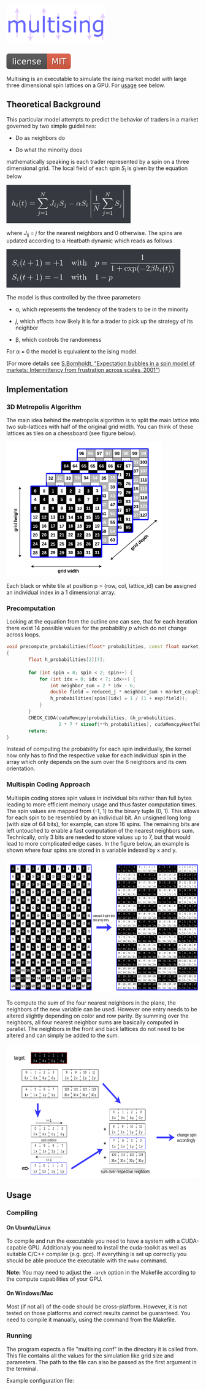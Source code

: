 # <img src="images/logo.png" height="100" alt="logo">

<img src="images/license.svg" alt="MIT License">

Multising is an executable to simulate the ising market model with large three
dimensional spin lattices on a GPU. For [usage](#usage) see below.

## Theoretical Background

This particular model attempts to predict the behavior of traders in a market
governed by two simple guidelines:

- Do as neighbors do

- Do what the minority does

mathematically speaking is each trader represented by a spin on a three dimensional
grid. The local field of each spin *S*<sub>i</sub> is given by the equation below

<img src="images/local_field.png" alt="field equation" height="100">

where *J*<sub>ij</sub> = *j* for the nearest neighbors and 0 otherwise. The spins
are updated according to a Heatbath dynamic which reads as follows

<img src="images/spin_updates.png" alt="Heatbath equation" height="100">


The model is thus controlled by the three parameters

- &alpha;, which represents the tendency of the traders to be in the minority

- *j*, which affects how likely it is for a trader to pick up the strategy of its neighbor

- &beta;, which controls the randomness

For &alpha; = 0 the model is equivalent to the ising model.

(For more details see <a href="https://arxiv.org/pdf/cond-mat/0105224.pdf">
S.Bornholdt, "Expectation bubbles in a spin model of markets: Intermittency from
frustration across scales, 2001"</a>)

## Implementation

### 3D Metropolis Algorithm

The main idea behind the metropolis algorithm is to split the main lattice into
two sub-lattices with half of the original grid width. You can think of these lattices
as tiles on a chessboard (see figure below).

<img src="images/metropolis3d.png" alt="3d metropolis algorithm" height="350">

Each black or white tile at position p = (row, col, lattice_id) can be assigned
an individual index in a 1 dimensional array.


### Precomputation

Looking at the equation from the outline one can see, that for each iteration
there exist 14 possible values for the probability *p* which do not change across
loops.

```c++
void precompute_probabilities(float* probabilities, const float market_coupling, const float reduced_j)
{
		float h_probabilities[2][7];

		for (int spin = 0; spin < 2; spin++) {
			for (int idx = 0; idx < 7; idx++) {
				int neighbor_sum = 2 * idx - 6;
				double field = reduced_j * neighbor_sum + market_coupling * ((spin) ? 1 : -1);
				h_probabilities[spin][idx] = 1 / (1 + exp(field));
			}
		}
		CHECK_CUDA(cudaMemcpy(probabilities, &h_probabilities,
                   2 * 7 * sizeof(**h_probabilities), cudaMemcpyHostToDevice));
		return;
}
```

Instead of computing the probability for each spin individually, the kernel now only
has to find the respective value for each individual spin in the array which only
depends on the sum over the 6 neighbors and its own orientation.

### Multispin Coding Approach

Multispin coding stores spin values in individual bits rather than full bytes
leading to more efficient memory usage and thus faster computation times.
The spin values are mapped from (-1, 1) to the binary tuple (0, 1). This
allows for each spin to be resembled by an individual bit. An unsigned long
long (with size of 64 bits), for example, can store 16 spins. The remaining
bits are left untouched to enable a fast computation of the nearest neighbors
sum. Technically, only 3 bits are needed to store values up to 7, but that would
lead to more complicated edge cases. In the figure below, an example is shown
where four spins are stored in a variable indexed by x and y.

<img src="images/lattice_decomposition.png" alt="3d metropolis algorithm" height="350">

To compute the sum of the four nearest neighbors in the plane, the neighbors of
the new variable can be used. However one entry needs to be altered slightly
depending on color and row parity. By summing over the neighbors, all four nearest
neighbor sums are basically computed in parallel. The neighbors in the front and
back lattices do not need to be altered and can simply be added to the sum.

<img src="images/spin_flipping.png" alt="3d metropolis algorithm" height="350">

## Usage

### Compiling

#### On Ubuntu/Linux

To compile and run the executable you need to have a system with a CUDA-capable
GPU. Additionaly you need to install the cuda-toolkit as well as suitable
C/C++ compiler (e.g. gcc). If everything is set up correctly you should be able
produce the executable with the `make` command.

**Note:** You may need to adjust the `-arch` option in the Makefile according
to the compute capabilities of your GPU.

#### On Windows/Mac

Most (if not all) of the code should be cross-platform. However, it is not tested
on those platforms and correct results cannot be guaranteed. You need to compile
it manually, using the command from the Makefile.

### Running

The program expects a file "multising.conf" in the directory it is called from.
This file contains all the values for the simulation like grid size and parameters.
The path to the file can also be passed as the first argument in the terminal.

Example configuration file:

```multising.conf

```
